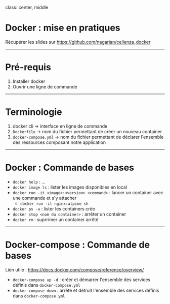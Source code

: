 class: center, middle

# Docker : mise en pratiques

Récupérer les slides sur <https://github.com/nagarian/cellenza_docker>

---

# Pré-requis

1. Installer docker
2. Ouvrir une ligne de commande

---

# Terminologie

1. docker cli -> interface en ligne de commande
2. `Dockerfile` -> nom du fichier permettant de créer un nouveau container
3. `docker-compose.yml` -> nom du fichier permettant de déclarer l'ensemble des ressources composant notre application

---

# Docker : Commande de bases

- `docker help` : ...
- `docker image ls` : lister les images disponibles en local
- `docker run -it <image>:<version> <command>` : lancer un container avec une commande et s'y attacher
  - `docker run -it nginx:alpine sh`
- `docker ps -a` : lister les containers crée
- `docker stop <nom du container>` : arrêter un container
- `docker rm` : suprrimer un container arrêté

---

# Docker-compose : Commande de bases

Lien utile : <https://docs.docker.com/compose/reference/overview/>

- `docker-compose up -d` : créer et démarrer l'ensemble des services définis dans `docker-compose.yml`
- `docker-compose down` : arrête et détruit l'ensemble des services définis dans `docker-compose.yml`
